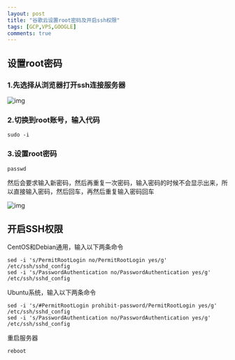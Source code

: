 ```yaml
---
layout: post
title: "谷歌云设置root密码及开启ssh权限"
tags: [GCP,VPS,GOOGLE]
comments: true
---
```


##  设置root密码

### 1.先选择从浏览器打开ssh连接服务器

![img](https://www.v2rayssr.com/wp-content/uploads/2019/12/v2rayssr.com163247.png)

### 2.切换到root账号，输入代码

```
sudo -i
```

### 3.设置root密码

```
passwd
```

然后会要求输入新密码，然后再重复一次密码，输入密码的时候不会显示出来，所以直接输入密码，然后回车，再然后重复输入密码回车

![img](https://www.v2rayssr.com/wp-content/uploads/2019/12/v2rayssr.com163251.png)

## 开启SSH权限

CentOS和Debian通用，输入以下两条命令

```
sed -i 's/PermitRootLogin no/PermitRootLogin yes/g' /etc/ssh/sshd_config
sed -i 's/PasswordAuthentication no/PasswordAuthentication yes/g' /etc/ssh/sshd_config
```

Ubuntu系统，输入以下两条命令

```
sed -i 's/#PermitRootLogin prohibit-password/PermitRootLogin yes/g' /etc/ssh/sshd_config
sed -i 's/PasswordAuthentication no/PasswordAuthentication yes/g' /etc/ssh/sshd_config
```

重启服务器

```
reboot
```

